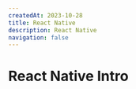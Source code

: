 ```yaml
---
createdAt: 2023-10-28
title: React Native
description: React Native
navigation: false
---
```


# React Native Intro
